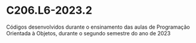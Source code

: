 # C206.L6-2023.2
Códigos desenvolvidos durante o ensinamento das aulas de Programação Orientada à Objetos, durante o segundo semestre do ano de 2023
